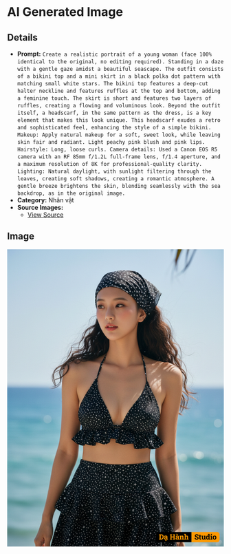 # AI Generated Image

## Details
- **Prompt:** `Create a realistic portrait of a young woman (face 100% identical to the original, no editing required).
Standing in a daze with a gentle gaze amidst a beautiful seascape.
The outfit consists of a bikini top and a mini skirt in a black polka dot pattern with matching small white stars. The bikini top features a deep-cut halter neckline and features ruffles at the top and bottom, adding a feminine touch. The skirt is short and features two layers of ruffles, creating a flowing and voluminous look.
Beyond the outfit itself, a headscarf, in the same pattern as the dress, is a key element that makes this look unique. This headscarf exudes a retro and sophisticated feel, enhancing the style of a simple bikini.
Makeup: Apply natural makeup for a soft, sweet look, while leaving skin fair and radiant. Light peachy pink blush and pink lips. Hairstyle: Long, loose curls. Camera details:
Used a Canon EOS R5 camera with an RF 85mm f/1.2L full-frame lens, f/1.4 aperture, and a maximum resolution of 8K for professional-quality clarity. Lighting: Natural daylight, with sunlight filtering through the leaves, creating soft shadows, creating a romantic atmosphere. A gentle breeze brightens the skin, blending seamlessly with the sea backdrop, as in the original image.`
- **Category:** Nhân vật
- **Source Images:**
  - [View Source](https://raw.githubusercontent.com/lenzcomvth/Somethings/main/Models/Female/Female3.jpg)

## Image
![AI Generated Image](./image-2025-10-16T18-55-22-049Z-2atrn.png)